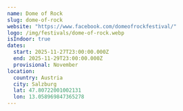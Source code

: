 ```yaml
---
name: Dome of Rock
slug: dome-of-rock
website: "https://www.facebook.com/domeofrockfestival/"
logo: /img/festivals/dome-of-rock.webp
isIndoor: true
dates:
  start: 2025-11-27T23:00:00.000Z
  end: 2025-11-29T23:00:00.000Z
  provisional: November
location:
  country: Austria
  city: Salzburg
  lat: 47.80722001002131
  lon: 13.058969847365278
---
```

